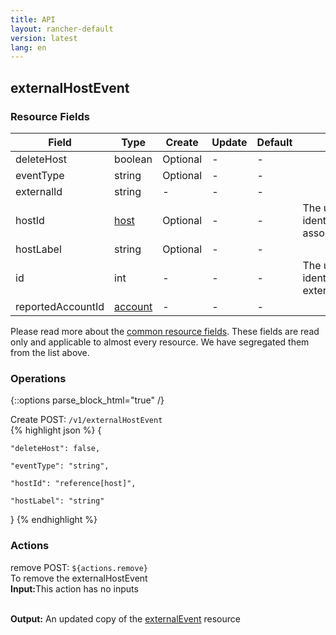 ```yaml
---
title: API
layout: rancher-default
version: latest
lang: en
---
```


## externalHostEvent



### Resource Fields

Field | Type | Create | Update | Default | Notes
---|---|---|---|---|---
deleteHost | boolean | Optional | - | - | 
eventType | string | Optional | - | - | 
externalId | string | - | - | - | 
hostId | [host]({{site.baseurl}}/rancher/{{page.version}}/{{page.lang}}/api/api-resources/host/) | Optional | - | - | The unique identifier for the associated host
hostLabel | string | Optional | - | - | 
id | int | - | - | - | The unique identifier for the externalHostEvent
reportedAccountId | [account]({{site.baseurl}}/rancher/{{page.version}}/{{page.lang}}/api/api-resources/account/) | - | - | - | 


Please read more about the [common resource fields]({{site.baseurl}}/rancher/{{page.version}}/{{page.lang}}/api/common/). 
These fields are read only and applicable to almost every resource. We have segregated them from the list above.


### Operations
{::options parse_block_html="true" /}



<div class="action">
<span class="header">
Create
<span class="headerright">POST:  <code>/v1/externalHostEvent</code></span></span>
<div class="action-contents">
{% highlight json %} 
{

	"deleteHost": false,

	"eventType": "string",

	"hostId": "reference[host]",

	"hostLabel": "string"

} 
{% endhighlight %}
</div>
</div>











### Actions

<div class="action">
<span class="header">
remove
<span class="headerright">POST:  <code>${actions.remove}</code></span></span>
<div class="action-contents">
To remove the externalHostEvent
<br>

<span class="input">
<strong>Input:</strong>This action has no inputs</span>
<br>

<br>


<span class="output"><strong>Output:</strong> An updated copy of the <a href="/rancher/api/api-resources/externalEvent/">externalEvent</a> resource</span>
</div>
</div>

